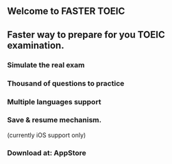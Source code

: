 ## Welcome to FASTER TOEIC
## Faster way to prepare for you TOEIC examination.

### Simulate the real exam
### Thousand of questions to practice
### Multiple languages support
### Save & resume mechanism.

(currently iOS support only)

### Download at: AppStore
